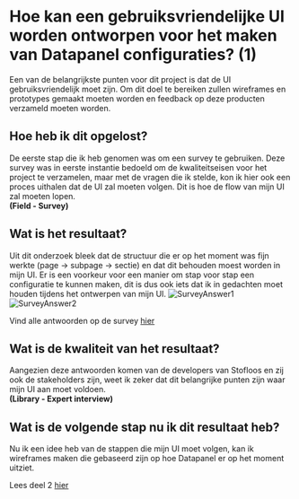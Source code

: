 # Hoe kan een gebruiksvriendelijke UI worden ontworpen voor het maken van Datapanel configuraties? (1)
Een van de belangrijkste punten voor dit project is dat de UI gebruiksvriendelijk moet zijn. Om dit doel te bereiken zullen wireframes en prototypes gemaakt moeten worden en feedback op deze producten verzameld moeten worden.

## Hoe heb ik dit opgelost?
De eerste stap die ik heb genomen was om een survey te gebruiken. Deze survey was in eerste instantie bedoeld om de kwaliteitseisen voor het project te verzamelen, maar met de vragen die ik stelde, kon ik hier ook een proces uithalen dat de UI zal moeten volgen. Dit is hoe de flow van mijn UI zal moeten lopen.  
**(Field - Survey)**

## Wat is het resultaat?
Uit dit onderzoek bleek dat de structuur die er op het moment was fijn werkte (page -> subpage -> sectie) en dat dit behouden moest worden in mijn UI. Er is een voorkeur voor een manier om stap voor stap een configuratie te kunnen maken, dit is dus ook iets dat ik in gedachten moet houden tijdens het ontwerpen van mijn UI.
![SurveyAnswer1](https://github.com/Timsel1/PortfolioS5/assets/90602424/7fd2e9a9-c7ce-44cb-9ab7-226e5917d560)
![SurveyAnswer2](https://github.com/Timsel1/PortfolioS5/assets/90602424/9c70cae2-738b-4640-858c-1e85c4d55fe3)

Vind alle antwoorden op de survey [hier](https://docs.google.com/spreadsheets/d/11wupAy5dy6jKsM4jbiJb1dX1Lb-ta0AkrlacHzkITfs/edit?usp=sharing)

## Wat is de kwaliteit van het resultaat?
Aangezien deze antwoorden komen van de developers van Stofloos en zij ook de stakeholders zijn, weet ik zeker dat dit belangrijke punten zijn waar mijn UI aan moet voldoen.  
**(Library - Expert interview)**

## Wat is de volgende stap nu ik dit resultaat heb?
Nu ik een idee heb van de stappen die mijn UI moet volgen, kan ik wireframes maken die gebaseerd zijn op hoe Datapanel er op het moment uitziet.

Lees deel 2 [hier](https://github.com/Timsel1/PortfolioS5/blob/main/Nederlands/Documentatie/Research/UIDesign/GebruiksvriendelijkeUI2.md)
